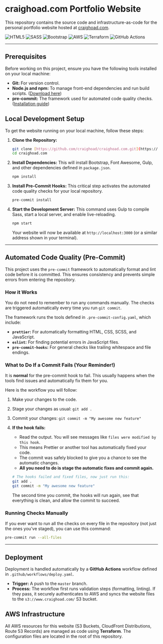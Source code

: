# craighoad.com Portfolio Website

This repository contains the source code and infrastructure-as-code for the personal portfolio website hosted at [craighoad.com](https://www.craighoad.com).

![HTML5](https://img.shields.io/badge/html5-%23E34F26.svg?style=for-the-badge&logo=html5&logoColor=white)
![SASS](https://img.shields.io/badge/Sass-%23CC6699.svg?style=for-the-badge&logo=sass&logoColor=white)
![Bootstrap](https://img.shields.io/badge/bootstrap-%23563D7C.svg?style=for-the-badge&logo=bootstrap&logoColor=white)
![AWS](https://img.shields.io/badge/AWS-%23FF9900.svg?style=for-the-badge&logo=amazon-aws&logoColor=white)
![Terraform](https://img.shields.io/badge/terraform-%235835CC.svg?style=for-the-badge&logo=terraform&logoColor=white)
![GitHub Actions](https://img.shields.io/badge/github%20actions-%232671E5.svg?style=for-the-badge&logo=githubactions&logoColor=white)

---

## Prerequisites

Before working on this project, ensure you have the following tools installed on your local machine:

- **Git:** For version control.
- **Node.js and npm:** To manage front-end dependencies and run build scripts. ([Download here](https://nodejs.org/))
- **pre-commit:** The framework used for automated code quality checks. ([Installation guide](https://pre-commit.com/#install))

## Local Development Setup

To get the website running on your local machine, follow these steps:

1.  **Clone the Repository:**

    ```bash
    git clone [https://github.com/craighoad/craighoad.com.git](https://github.com/craighoad/craighoad.com.git)
    cd craighoad.com
    ```

2.  **Install Dependencies:**
    This will install Bootstrap, Font Awesome, Gulp, and other dependencies defined in `package.json`.

    ```bash
    npm install
    ```

3.  **Install Pre-Commit Hooks:**
    This critical step activates the automated code quality checks for your local repository.

    ```bash
    pre-commit install
    ```

4.  **Start the Development Server:**
    This command uses Gulp to compile Sass, start a local server, and enable live-reloading.
    ```bash
    npm start
    ```
    Your website will now be available at `http://localhost:3000` (or a similar address shown in your terminal).

---

## Automated Code Quality (Pre-Commit)

This project uses the `pre-commit` framework to automatically format and lint code before it is committed. This ensures consistency and prevents simple errors from entering the repository.

### How it Works

You do not need to remember to run any commands manually. The checks are triggered automatically every time you run `git commit`.

The framework runs the tools defined in `.pre-commit-config.yaml`, which include:

- **`prettier`:** For automatically formatting HTML, CSS, SCSS, and JavaScript.
- **`eslint`:** For finding potential errors in JavaScript files.
- **`pre-commit-hooks`:** For general checks like trailing whitespace and file endings.

### What to Do If a Commit Fails (Your Reminder!)

It is **normal** for the pre-commit hook to fail. This usually happens when the tools find issues and automatically fix them for you.

Here is the workflow you will follow:

1.  Make your changes to the code.
2.  Stage your changes as usual: `git add .`
3.  Commit your changes: `git commit -m "My awesome new feature"`

4.  **If the hook fails:**
    - Read the output. You will see messages like `files were modified by this hook`.
    - This means Prettier or another tool has automatically fixed your code.
    - The commit was safely blocked to give you a chance to see the automatic changes.
    - **All you need to do is stage the automatic fixes and commit again.**

    ```bash
    # The hooks failed and fixed files, now just run this:
    git add .
    git commit -m "My awesome new feature"
    ```

    The second time you commit, the hooks will run again, see that everything is clean, and allow the commit to succeed.

### Running Checks Manually

If you ever want to run all the checks on every file in the repository (not just the ones you've staged), you can use this command:

```bash
pre-commit run --all-files
```

---

## Deployment

Deployment is handled automatically by a **GitHub Actions** workflow defined in `.github/workflows/deploy.yaml`.

- **Trigger:** A push to the `master` branch.
- **Process:** The workflow first runs validation steps (formatting, linting). If they pass, it securely authenticates to AWS and syncs the website files to the `s3://www.craighoad.com/` S3 bucket.

## AWS Infrastructure

All AWS resources for this website (S3 Buckets, CloudFront Distributions, Route 53 Records) are managed as code using **Terraform**. The configuration files are located in the root of this repository.
